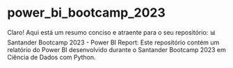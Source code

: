 # power_bi_bootcamp_2023
 Claro! Aqui está um resumo conciso e atraente para o seu repositório:  📊 Santander Bootcamp 2023 - Power BI Report: Este repositório contém um relatório do Power BI desenvolvido durante o Santander Bootcamp 2023 em Ciência de Dados com Python.
